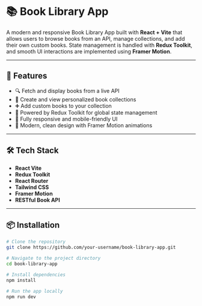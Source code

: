 # 📚 Book Library App

A modern and responsive Book Library App built with **React + Vite** that allows users to browse books from an API, manage collections, and add their own custom books. State management is handled with **Redux Toolkit**, and smooth UI interactions are implemented using **Framer Motion**.

---

## 🚀 Features

- 🔍 Fetch and display books from a live API
- 📁 Create and view personalized book collections
- ➕ Add custom books to your collection
- 🧠 Powered by Redux Toolkit for global state management
- 📱 Fully responsive and mobile-friendly UI
- 🎨 Modern, clean design with Framer Motion animations

---

## 🛠 Tech Stack

- **React Vite** 
- **Redux Toolkit**
- **React Router**
- **Tailwind CSS**
- **Framer Motion**
- **RESTful Book API**

---

## 📦 Installation

```bash
# Clone the repository
git clone https://github.com/your-username/book-library-app.git

# Navigate to the project directory
cd book-library-app

# Install dependencies
npm install

# Run the app locally
npm run dev

